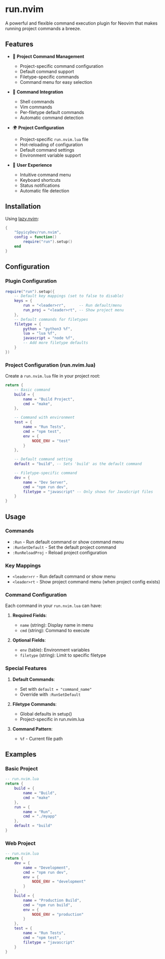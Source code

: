 # run.nvim

A powerful and flexible command execution plugin for Neovim that makes running project commands a breeze.

## Features

- 🚀 **Project Command Management**
  - Project-specific command configuration
  - Default command support
  - Filetype-specific commands
  - Command menu for easy selection

- 🔗 **Command Integration**
  - Shell commands
  - Vim commands
  - Per-filetype default commands
  - Automatic command detection

- 🌍 **Project Configuration**
  - Project-specific `run.nvim.lua` file
  - Hot-reloading of configuration
  - Default command settings
  - Environment variable support

- 🎯 **User Experience**
  - Intuitive command menu
  - Keyboard shortcuts
  - Status notifications
  - Automatic file detection

## Installation

Using [lazy.nvim](https://github.com/folke/lazy.nvim):

```lua
{
    "SpyicyDev/run.nvim",
    config = function()
        require("run").setup()
    end
}
```

## Configuration

### Plugin Configuration

```lua
require("run").setup({
    -- Default key mappings (set to false to disable)
    keys = {
        run = "<leader>rr",      -- Run default/menu
        run_proj = "<leader>rt", -- Show project menu
    },
    -- Default commands for filetypes
    filetype = {
        python = "python3 %f",
        lua = "lua %f",
        javascript = "node %f",
        -- Add more filetype defaults
    }
})
```

### Project Configuration (run.nvim.lua)

Create a `run.nvim.lua` file in your project root:

```lua
return {
    -- Basic command
    build = {
        name = "Build Project",
        cmd = "make",
    },

    -- Command with environment
    test = {
        name = "Run Tests",
        cmd = "npm test",
        env = {
            NODE_ENV = "test"
        }
    },

    -- Default command setting
    default = "build", -- Sets 'build' as the default command

    -- Filetype-specific command
    dev = {
        name = "Dev Server",
        cmd = "npm run dev",
        filetype = "javascript" -- Only shows for JavaScript files
    }
}
```

## Usage

### Commands

- `:Run` - Run default command or show command menu
- `:RunSetDefault` - Set the default project command
- `:RunReloadProj` - Reload project configuration

### Key Mappings

- `<leader>rr` - Run default command or show menu
- `<leader>rt` - Show project command menu (when project config exists)

### Command Configuration

Each command in your `run.nvim.lua` can have:

1. **Required Fields**:
   - `name` (string): Display name in menu
   - `cmd` (string): Command to execute

2. **Optional Fields**:
   - `env` (table): Environment variables
   - `filetype` (string): Limit to specific filetype

### Special Features

1. **Default Commands**:
   - Set with `default = "command_name"`
   - Override with `:RunSetDefault`

2. **Filetype Commands**:
   - Global defaults in setup()
   - Project-specific in run.nvim.lua

3. **Command Pattern**:
   - `%f` - Current file path

## Examples

### Basic Project

```lua
-- run.nvim.lua
return {
    build = {
        name = "Build",
        cmd = "make"
    },
    run = {
        name = "Run",
        cmd = "./myapp"
    },
    default = "build"
}
```

### Web Project

```lua
-- run.nvim.lua
return {
    dev = {
        name = "Development",
        cmd = "npm run dev",
        env = {
            NODE_ENV = "development"
        }
    },
    build = {
        name = "Production Build",
        cmd = "npm run build",
        env = {
            NODE_ENV = "production"
        }
    },
    test = {
        name = "Run Tests",
        cmd = "npm test",
        filetype = "javascript"
    }
}